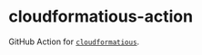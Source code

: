 # cloudformatious-action

GitHub Action for [`cloudformatious`](https://github.com/connec/cloudformatious-cli).
